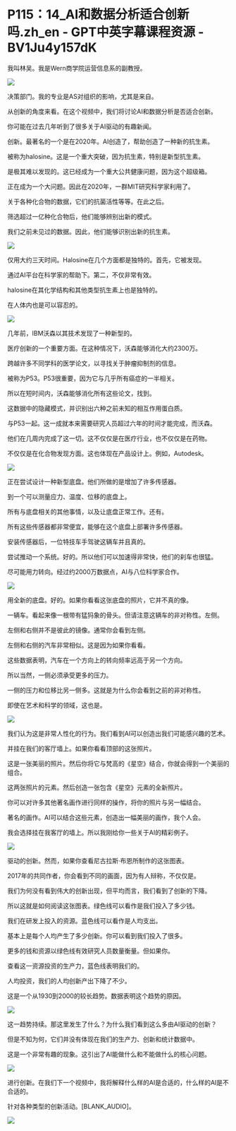 # P115：14_AI和数据分析适合创新吗.zh_en - GPT中英字幕课程资源 - BV1Ju4y157dK

我叫林吴。我是Wern商学院运营信息系的副教授。

![](img/4b9d74bdebdf65824822d3dd7f86b724_1.png)

决策部门。我的专业是AS对组织的影响，尤其是来自。

从创新的角度来看。在这个视频中，我们将讨论AI和数据分析是否适合创新。

你可能在过去几年听到了很多关于AI驱动的有趣新闻。

创新。最著名的一个是在2020年。AI创造了，帮助创造了一种新的抗生素。

被称为halosine。这是一个重大突破，因为抗生素，特别是新型抗生素。

是极其难以发现的。这已经成为一个重大公共健康问题，因为这个超级箱。

正在成为一个大问题。因此在2020年，一群MIT研究科学家利用了。

关于各种化合物的数据，它们的抗菌活性等等。在此之后。

筛选超过一亿种化合物后，他们能够辨别出新的模式。

我们之前未见过的数据。因此，他们能够识别出新的抗生素。

![](img/4b9d74bdebdf65824822d3dd7f86b724_3.png)

仅用大约三天时间。Halosine在几个方面都是独特的。首先，它被发现。

通过AI平台在科学家的帮助下。第二，不仅非常有效。

halosine在其化学结构和其他类型抗生素上也是独特的。

在人体内也是可以容忍的。

![](img/4b9d74bdebdf65824822d3dd7f86b724_5.png)

几年前，IBM沃森以其技术发现了一种新型的。

医疗创新的一个重要方面。在这种情况下，沃森能够消化大约2300万。

跨越许多不同学科的医学论文，以寻找关于肿瘤抑制剂的信息。

被称为P53。P53很重要，因为它与几乎所有癌症的一半相关。

所以在短时间内，沃森能够消化所有这些论文，找到。

这数据中的隐藏模式，并识别出六种之前未知的相互作用蛋白质。

与P53一起。这一成就本来需要研究人员超过六年的时间才能完成，而沃森。

他们在几周内完成了这一切。这不仅仅是在医疗行业，也不仅仅是在药物。

不仅仅是在化合物发现方面。这也体现在产品设计上。例如，Autodesk。

![](img/4b9d74bdebdf65824822d3dd7f86b724_7.png)

正在尝试设计一种新型底盘。他们所做的是增加了许多传感器。

到一个可以测量应力、温度、位移的底盘上。

所有与底盘相关的其他事情，以及让底盘正常工作。还有。

所有这些传感器都非常便宜，能够在这个底盘上部署许多传感器。

安装传感器后，一位特技车手驾驶这辆车并且真的。

尝试推动一个系统。好的。所以他们可以加速得非常快，他们的刹车也很猛。

尽可能用力转向。经过约2000万数据点，AI与八位科学家合作。

![](img/4b9d74bdebdf65824822d3dd7f86b724_9.png)

用全新的底盘。好的。如果你看看这张底盘的照片，它并不真的像。

一辆车。看起来像一根带有猛犸象的骨头。但请注意这辆车的非对称性。左侧。

左侧和右侧并不是彼此的镜像。通常你会看到左侧。

左侧和右侧的汽车非常相似。这是因为如果你看看。

这些数据表明，汽车在一个方向上的转向频率远高于另一个方向。

所以当然，一侧必须承受更多的压力。

一侧的压力和位移比另一侧多。这就是为什么你会看到之前的非对称性。

即使在艺术和科学的领域，这也是。

![](img/4b9d74bdebdf65824822d3dd7f86b724_11.png)

我们认为这是非常人性化的行为。我们看到AI可以创造出我们可能感兴趣的艺术。

并挂在我们的客厅墙上。如果你看看顶部的这张照片。

这是一张美丽的照片。然后你将它与梵高的《星空》结合，你就会得到一个美丽的组合。

这两张照片的元素。然后创造一张包含《星空》元素的全新照片。

你可以对许多其他著名画作进行同样的操作，将你的照片与另一幅结合。

著名的画作。AI可以结合这些元素，创造出一幅美丽的画作，我个人会。

我会选择挂在我客厅的墙上。所以我刚给你一些关于AI的精彩例子。

![](img/4b9d74bdebdf65824822d3dd7f86b724_13.png)

驱动的创新。然而，如果你查看尼古拉斯·布恩所制作的这张图表。

2017年的共同作者，你会看到不同的画面，因为有人辩称，不仅仅是。

我们为何没有看到伟大的创新出现，但平均而言，我们看到了创新的下降。

所以这就是如何阅读这张图表。绿色线可以看作是我们投入了多少钱。

我们在研发上投入的资源。蓝色线可以看作是人均支出。

基本上是每个人均产生了多少创新。你可以看到我们投入了很多。

更多的钱和资源以绿色线有效研究人员数量衡量。但如果你。

查看这一资源投资的生产力，蓝色线表明我们的。

人均投资，我们的人均创新产出下降了不少。

这是一个从1930到2000的较长趋势。数据表明这个趋势的原因。

![](img/4b9d74bdebdf65824822d3dd7f86b724_15.png)

这一趋势持续。那这里发生了什么？为什么我们看到这么多由AI驱动的创新？

但是不知为何，它们并没有体现在我们的生产力、创新和统计数据中。

这是一个非常有趣的现象。这引出了AI能做什么和不能做什么的核心问题。

![](img/4b9d74bdebdf65824822d3dd7f86b724_17.png)

进行创新。在我们下一个视频中，我将解释什么样的AI是合适的，什么样的AI是不合适的。

针对各种类型的创新活动。[BLANK_AUDIO]。

![](img/4b9d74bdebdf65824822d3dd7f86b724_19.png)
